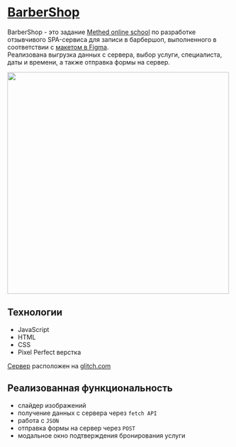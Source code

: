 # [BarberShop](https://wee-owl.github.io/barbershop/)  

BarberShop - это задание [Methed online school](https://methed.ru/) по разработке отзывчивого SPA-сервиса для записи в барбершоп, выполненного в соответствии с [макетом в Figma](https://www.figma.com/design/TgYyxTF6aCdnOLwsH4U0EW/chik-chik-(Intensive)-(Copy)?t=XhzCYB91sAOB0rwJ-1).  
Реализована выгрузка данных с сервера, выбор услуги, специалиста, даты и времени, а также отправка формы на сервер.  

<img src="https://github.com/wee-owl/barbershop/assets/95621680/616e881c-5dde-4609-b5f8-4da227e16d20" width="500" height="">  

## Технологии  
- JavaScript
- HTML
- CSS
- Pixel Perfect верстка

[Сервер](https://github.com/wee-owl/barbershop-api) расположен на [glitch.com](https://glitch.com/)  

## Реализованная функциональность
- слайдер изображений
- получение данных с сервера через `fetch API`
- работа с `JSON`
- отправка формы на сервер через `POST`
- модальное окно подтверждения бронирования услуги
